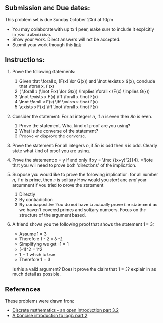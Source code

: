 ## Submission and Due dates:

This problem set is due Sunday October 23rd at 10pm

- You may collaborate with up to 1 peer, make sure to include it explicitly in your submission.
- Show your work. Direct answers will not be accepted.
- Submit your work through this [link](tbd)

## Instructions:

1. Prove the following statements:
   1. Given that \\forall x, (F(x) \lor G(x)) and \lnot \exists x G(x), conclude that \forall x, F(x)
   2. ( \forall x (\lnot F(x) \lor G(x)) \implies \forall x (F(x) \implies G(x))
   3. \lnot \exists x F(x) \iff \forall x \lnot F(x)
   4. \lnot \forall x F(x) \iff \exists x \lnot F(x)
   5. \exists x F(x) \iff \lnot \forall x \lnot F(x)
2. Consider the statement: For all integers _n_, if _n_ is even then _8n_ is even. 
   1. Prove the statement. What kind of proof are you using?
   2. What is the converse of the statement?
   3. Proove or disprove the converse.
3. Prove the statement: For all integers _n_, if _5n_ is odd then _n_ is odd. Clearly state what kind of proof you are using.
4. Prove the statement: x = y if and only if xy = \frac {(x+y)^2}{4}. *Note that you will need to prove both 'directions' of the implication.
5. Suppose you would like to prove the following implication: for all number *n*, if *n* is prime, then *n* is solitary
   How would you *start* and *end* your argumnent if you tried to prove the statement 
   1. Directly
   2. By contradiction
   3. By contrapositive
   You do not have to actually prove the statement as we haven't covered primes and solitary numbers. Focus on the structure of the argument based.
6. A friend shows you the following proof that shows the statement 1 = 3:
   - Assume 1 = 3
   - Therefore 1 - 2 = 3 -2
   - Simplifying we get -1 = 1
   - (-1)^2 = 1^2
   - 1 = 1 which is true
   - Therefore 1 = 3
   
   Is this a valid argument? Does it prove the claim that 1 = 3? explain in as much detail as possible.

## References

These problems were drawn from:

- [Discrete mathematics - an open introduction part 3.2](http://discrete.openmathbooks.org/dmoi3/sec_logic-proofs.html)
- [A Concise introduction to logic part 2](https://open.umn.edu/opentextbooks/textbooks/452)

